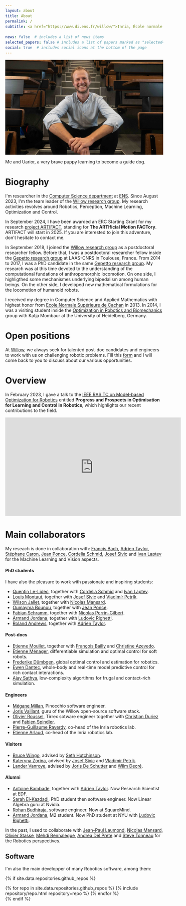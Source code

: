 ```yaml
---
layout: about
title: About
permalink: /
subtitle: <a href="https://www.di.ens.fr/willow/">Inria, École normale supérieure, Paris, France</a>.

news: false  # includes a list of news items
selected_papers: false # includes a list of papers marked as "selected={true}"
social: true  # includes social icons at the bottom of the page
---
```


<p align="center">
  <img src="../assets/img/juju_uaua.jpg" width="700" alt="Me and UaUa" align="center" data-zoomable/>
<div class="caption">
  Me and Uarior, a very brave puppy learning to become a guide dog.
</div>
</p>

# Biography

I'm researcher in the [Computer Science department](https://www.di.ens.fr) at [ENS](https://www.ens.fr).
Since August 2023, I'm the team leader of the [Willow research group](https://www.di.ens.fr/willow/).
My research activities revolves around Robotics, Perception, Machine Learning, Optimization and Control.

In September 2024, I have been awarded an ERC Starting Grant for my research [project ARTIFACT](https://www.inria.fr/en/autonomous-robots-erc-grants), standing for **The ARTIficial Motion FACTory**. 
ARTIFACT will start in 2025. If you are interested to join this adventure, don't hesitate to contact me.

In September 2018, I joined the [Willow research group](https://www.di.ens.fr/willow/) as a postdoctoral researcher fellow.
Before that, I was a postdoctoral researcher fellow inside the [Gepetto research group](http://projects.laas.fr/gepetto/index.php) at LAAS-CNRS in Toulouse, France.
From 2014 to 2017, I was a PhD candidate in the same [Gepetto research group](http://projects.laas.fr/gepetto/index.php). 
My research was at this time devoted to the understanding of the computational fundations of anthropomorphic locomotion. On one side, I highligthed some mechanismes underlying bipedalism among human beings. On the other side, I developed new mathematical formulations for the locomotion of humanoid robots.

I received my degree in Computer Science and Applied Mathematics with highest honor from [Ecole Normale Supérieure de Cachan](http://www.ens-cachan.fr/version-anglaise/) in 2013. In 2014, I was a visiting student inside the [Optimization in Robotics and Biomechanics](http://orb.iwr.uni-heidelberg.de) group with Katja Mombaur at the University of Heidelberg, Germany. 

# Open positions

At [Willow](https://www.di.ens.fr/willow/), we always seek for talented post-doc candidates and engineers to work with us on challenging robotic problems.
Fill this [form](https://forms.gle/psFnCibYby3kw6nA8) and I will come back to you to discuss about our various opportunities.

# Overview

In February 2023, I gave a talk to the [IEEE RAS TC on Model-based Optimization for Robotics](https://www.tcoptrob.org/) entitled **Progress and Prospects in Optimisation for Learning and Control in Robotics**, which highlights our recent contributions to the field.

<center><iframe width="560" height="315" src="https://www.youtube-nocookie.com/embed/tG64oj5GrsE?start=57" title="YouTube video player" frameborder="0" allow="accelerometer; autoplay; clipboard-write; encrypted-media; gyroscope; picture-in-picture; web-share" allowfullscreen></iframe></center>

# Main collaborators

My reseach is done in collaboration with:
[Francis Bach](https://www.di.ens.fr/~fbach/), [Adrien Taylor](https://adrientaylor.github.io/), [Stéphane Caron](https://scaron.info/), [Jean Ponce](https://www.di.ens.fr/~ponce/), [Cordelia Schmid](https://thoth.inrialpes.fr/~schmid/), [Josef Sivic](https://www.di.ens.fr/~josef/) and [Ivan Laptev](https://www.di.ens.fr/~laptev/) for the Machine Learning and Vision aspects.

#### PhD students

I have also the pleasure to work with passionate and inspiring students:

- [Quentin Le-Lidec](https://quentinll.github.io/), together with [Cordelia Schmid](https://thoth.inrialpes.fr/~schmid/) and [Ivan Laptev](https://www.di.ens.fr/~laptev/).
- [Louis Montaut](https://lmontaut.github.io/), together with [Josef Sivic](https://www.di.ens.fr/~josef/) and [Vladimír Petrík](https://petrikvladimir.github.io/).
- [Wilson Jallet](https://manifoldfr.github.io/), together with [Nicolas Mansard](http://projects.laas.fr/gepetto/index.php/Members/NicolasMansard).
- [Oumayma Bounou](https://oumayb.github.io/), together with [Jean Ponce](https://www.di.ens.fr/~ponce/).
- [Fabian Schramm](https://fr.linkedin.com/in/fabian-schramm-319919178), together with [Nicolas Perrin-Gilbert](https://www.isir.upmc.fr/personnel/perrin/?lang=en).
- [Armand Jordana](https://www.linkedin.com/in/armand-jordana-0922b2152), together with [Ludovic Righetti](https://wp.nyu.edu/machinesinmotion/).
- [Roland Andrews](https://fr.linkedin.com/in/roland-andrews/fr?original_referer=https%3A%2F%2Fwww.google.com%2F), together with [Adrien Taylor](https://adrientaylor.github.io/).

#### Post-docs

- [Etienne Moullet](https://fr.linkedin.com/in/etienne-moullet-a133a752), together with [François Bailly](https://fbailly.github.io/) and [Christine Azevedo](https://fr.linkedin.com/in/christine-azevedo-31406a145).
- [Etienne Ménager](https://fr.linkedin.com/in/etienne-m%C3%A9nager-6679b7127), differentiable simulation and optimal control for soft robots. 
- [Frederike Dümbgen](https://duembgen.github.io/), global optimal control and estimation for robotics.
- [Ewen Dantec](https://edantec.github.io/), whole-body and real-time model predictive control for rich contact interactions.
- [Ajay Sathya](https://fr.linkedin.com/in/ajay-sathya-438b0144), low-complexity algortihms for frugal and contact-rich simulation.

#### Engineers

- [Mégane Millan](https://fr.linkedin.com/in/megane-millan-0a1791125), Pinocchio software engineer.
- [Joris Vaillant](https://github.com/jorisv), guru of the Willow open-source software stack.
- [Olivier Roussel](https://team.inria.fr/rainbow/olivier-roussel/), Tirrex sotware engineer together with [Christian Duriez](https://fr.linkedin.com/in/christian-duriez-5613094) and [Fabien Spindler](https://team.inria.fr/rainbow/fabien-spindler/).
- [Pierre-Guillaume Raverdy](https://fr.linkedin.com/in/pgraverdy), co-head of the Inria robotics lab.
- [Etienne Arlaud](https://fr.linkedin.com/in/etiennearlaud?original_referer=https%3A%2F%2Fwww.google.com%2F), co-head of the Inria robotics lab.

#### Visitors

- [Bruce Wingo](https://bwingo47.github.io/), advised by [Seth Hutchinson](https://faculty.cc.gatech.edu/~seth/).
- [Kateryna Zorina](https://ua.linkedin.com/in/kateryna-zorina), advised by [Josef Sivic](https://www.di.ens.fr/~josef/) and [Vladimír Petrík](https://petrikvladimir.github.io/).
- [Lander Vanroye](https://www.mech.kuleuven.be/en/pma/research/robotics/people/00116913), advised by [Joris De Schutter](https://scholar.google.be/citations?user=O7TuS8sAAAAJ&hl=nl&oi=ao) and [Wilm Decré](https://scholar.google.be/citations?user=ZgAnArUAAAAJ&hl=nl). 

#### Alumni

- [Antoine Bambade](https://bambade.github.io/), together with [Adrien Taylor](https://adrientaylor.github.io/). Now Research Scientist at EDF.
- [Sarah El-Kazdadi](https://fr.linkedin.com/in/sarah-kazdadi-059b94210), PhD student then software engineer. Now Linear Algebra guru at Nvidia.
- [Rohan Budhiraja](https://github.com/proyan), software engineer. Now at SquareMind.
- [Armand Jordana](https://www.linkedin.com/in/armand-jordana-0922b2152), M2 student. Now PhD student at NYU with [Ludovic Righetti](https://wp.nyu.edu/machinesinmotion/).

In the past, I used to collaborate with [Jean-Paul Laumond](http://homepages.laas.fr/jpl), [Nicolas Mansard](http://projects.laas.fr/gepetto/index.php/Members/NicolasMansard), [Olivier Stasse](https://homepages.laas.fr/ostasse/drupal/node/11), [Mehdi Bennalegue](http://mehdi.benallegue.com), [Andrea Del Prete](https://andreadelprete.github.io/) and [Steve Tonneau](http://www.stevetonneau.fr) for the Robotics perspectives.

## Software

I'm also the main developper of many Robotics software, among them:

{% if site.data.repositories.github_repos %}
<div class="repositories d-flex flex-wrap flex-md-row flex-column justify-content-between align-items-center">
  {% for repo in site.data.repositories.github_repos %}
    {% include repository/repo.html repository=repo %}
  {% endfor %}
</div>
{% endif %}
